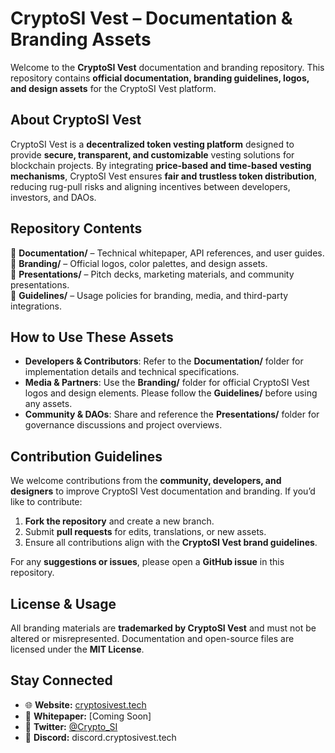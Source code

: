 # CryptoSI Vest – Documentation & Branding Assets

Welcome to the **CryptoSI Vest** documentation and branding repository. This repository contains **official documentation, branding guidelines, logos, and design assets** for the CryptoSI Vest platform.

## About CryptoSI Vest

CryptoSI Vest is a **decentralized token vesting platform** designed to provide **secure, transparent, and customizable** vesting solutions for blockchain projects. By integrating **price-based and time-based vesting mechanisms**, CryptoSI Vest ensures **fair and trustless token distribution**, reducing rug-pull risks and aligning incentives between developers, investors, and DAOs.

## Repository Contents

📂 **Documentation/** – Technical whitepaper, API references, and user guides.  
📂 **Branding/** – Official logos, color palettes, and design assets.  
📂 **Presentations/** – Pitch decks, marketing materials, and community presentations.  
📂 **Guidelines/** – Usage policies for branding, media, and third-party integrations.  

## How to Use These Assets

- **Developers & Contributors**: Refer to the **Documentation/** folder for implementation details and technical specifications.  
- **Media & Partners**: Use the **Branding/** folder for official CryptoSI Vest logos and design elements. Please follow the **Guidelines/** before using any assets.  
- **Community & DAOs**: Share and reference the **Presentations/** folder for governance discussions and project overviews.  

## Contribution Guidelines

We welcome contributions from the **community, developers, and designers** to improve CryptoSI Vest documentation and branding. If you’d like to contribute:

1. **Fork the repository** and create a new branch.  
2. Submit **pull requests** for edits, translations, or new assets.  
3. Ensure all contributions align with the **CryptoSI Vest brand guidelines**.

For any **suggestions or issues**, please open a **GitHub issue** in this repository.

## License & Usage

All branding materials are **trademarked by CryptoSI Vest** and must not be altered or misrepresented. Documentation and open-source files are licensed under the **MIT License**.

## Stay Connected

- 🌐 **Website:** [cryptosivest.tech](#)  
- 📖 **Whitepaper:** [Coming Soon]  
- 📣 **Twitter:** [@Crypto_SI](#)  
- 💬 **Discord:** discord.cryptosivest.tech
